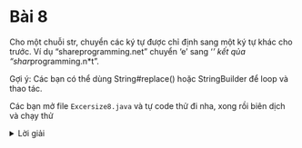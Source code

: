 # Bài 8
Cho một chuỗi str, chuyển các ký tự được chỉ định sang một ký tự khác cho trước. Ví dụ “shareprogramming.net” chuyển ‘e’ sang ‘*’ kết qủa “shar*programming.n*t”.

Gợi ý: Các bạn có thể dùng String#replace() hoặc StringBuilder để loop và thao tác.


Các bạn mở file `Excersize8.java` và tự code thử đi nha, xong rồi biên dịch và chạy thử

<details>
    <summary>Lời giải</summary>
    ```

        public class Excersize8 {

            public static void main(String[] args) {
                String str = "shareprogramming.net";

                System.out.println(replaceStr1(str, 'e', '*'));
                System.out.println(replaceStr2(str, 'e', '*'));
                System.out.println(replaceStr2(null, 'e', '*'));

            }

            public static String replaceStr1(String str, char oldValue, char newValue) {
                if (str == null) {
                    return "";
                }
                return str.replace(oldValue, newValue);
            }

            public static String replaceStr2(String str, char oldValue, char newValue) {
                if (str == null) {
                    return "";
                }
                StringBuilder stringBuilder = new StringBuilder();
                for (int i = 0; i < str.length(); i++) {
                    if (str.charAt(i) != oldValue) {
                        stringBuilder.append(str.charAt(i));
                    } else {
                        stringBuilder.append(newValue);
                    }
                }
                return stringBuilder.toString();
            }

        }

    ```
</details>